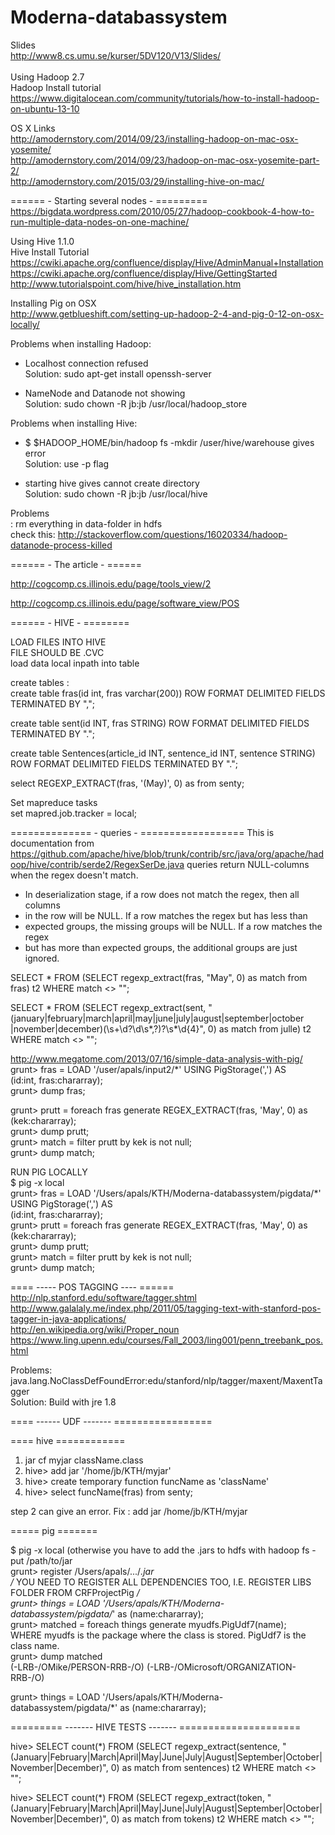 # Moderna-databassystem
Slides<br/>
http://www8.cs.umu.se/kurser/5DV120/V13/Slides/<br/>
<br/>
Using Hadoop 2.7<br/>
Hadoop Install tutorial <br/>
https://www.digitalocean.com/community/tutorials/how-to-install-hadoop-on-ubuntu-13-10<br/>

OS X Links</br>
http://amodernstory.com/2014/09/23/installing-hadoop-on-mac-osx-yosemite/ </br>
http://amodernstory.com/2014/09/23/hadoop-on-mac-osx-yosemite-part-2/ </br>
http://amodernstory.com/2015/03/29/installing-hive-on-mac/ </br>

====== - Starting several nodes - =========
https://bigdata.wordpress.com/2010/05/27/hadoop-cookbook-4-how-to-run-multiple-data-nodes-on-one-machine/  </br>



Using Hive 1.1.0<br/>
Hive Install Tutorial<br/>
https://cwiki.apache.org/confluence/display/Hive/AdminManual+Installation<br/>
https://cwiki.apache.org/confluence/display/Hive/GettingStarted<br/>
http://www.tutorialspoint.com/hive/hive_installation.htm<br/>

Installing Pig on OSX</br>
http://www.getblueshift.com/setting-up-hadoop-2-4-and-pig-0-12-on-osx-locally/




Problems when installing Hadoop:<br/>
* Localhost connection refused<br/>
Solution: sudo apt-get install openssh-server

* NameNode and Datanode not showing<br/>
Solution: sudo chown -R jb:jb /usr/local/hadoop_store

Problems when installing Hive: <br/>
* $ $HADOOP_HOME/bin/hadoop fs -mkdir /user/hive/warehouse gives error<br/>
Solution: use -p flag<br/>

* starting hive gives cannot create directory<br/>
Solution: sudo chown -R jb:jb /usr/local/hive<br/>

Problems </br>:
rm everything in data-folder in hdfs</br>
check this: http://stackoverflow.com/questions/16020334/hadoop-datanode-process-killed</br>

====== - The article - ======

http://cogcomp.cs.illinois.edu/page/tools_view/2 </br>

http://cogcomp.cs.illinois.edu/page/software_view/POS </br>



====== - HIVE - ========

LOAD FILES INTO HIVE </br>
FILE SHOULD BE .CVC </br>
load data local inpath <path> into table <name>  </br>

create tables : <br/>
create table fras(id int, fras varchar(200)) ROW FORMAT DELIMITED FIELDS TERMINATED BY ","; <br/>

create table sent(id INT, fras STRING) ROW FORMAT DELIMITED FIELDS TERMINATED BY ".";  </br>

create table Sentences(article_id INT, sentence_id INT, sentence STRING) ROW FORMAT DELIMITED FIELDS TERMINATED BY ".";</br>


select REGEXP_EXTRACT(fras, '(May)', 0) as from senty; </br>

Set mapreduce tasks </br>
set mapred.job.tracker = local; </br> 




============== - queries - ==================
This is documentation from https://github.com/apache/hive/blob/trunk/contrib/src/java/org/apache/hadoop/hive/contrib/serde2/RegexSerDe.java
queries return NULL-columns when the regex doesn't match.

 * In deserialization stage, if a row does not match the regex, then all columns
 * in the row will be NULL. If a row matches the regex but has less than
 * expected groups, the missing groups will be NULL. If a row matches the regex
 * but has more than expected groups, the additional groups are just ignored.

SELECT * FROM (SELECT regexp_extract(fras, "May", 0) as match from fras) t2 WHERE match <> "";


SELECT * FROM (SELECT regexp_extract(sent, "(january|february|march|april|may|june|july|august|september|october |november|december)(\s+\d?\d\s*,?)?\s*\d{4}", 0) as match from julle) t2 WHERE match <> ""; 



http://www.megatome.com/2013/07/16/simple-data-analysis-with-pig/</br>
grunt> fras = LOAD '/user/apals/input2/*' USING PigStorage(',') AS <br/>
    (id:int, fras:chararray); </br>
grunt> dump fras;</br>

grunt> prutt = foreach fras generate REGEX_EXTRACT(fras, 'May', 0) as (kek:chararray);</br>
grunt> dump prutt;</br>
grunt> match = filter prutt by kek is not null;</br>
grunt> dump match;</br>

RUN PIG LOCALLY </br>
$ pig -x local </br>
grunt> fras = LOAD '/Users/apals/KTH/Moderna-databassystem/pigdata/*' USING PigStorage(',') AS </br>
    (id:int, fras:chararray); </br>
grunt> prutt = foreach fras generate REGEX_EXTRACT(fras, 'May', 0) as (kek:chararray);</br>
grunt> dump prutt;</br>
grunt> match = filter prutt by kek is not null;</br>
grunt> dump match;</br>

==== ----- POS TAGGING ---- ======</br>
http://nlp.stanford.edu/software/tagger.shtml</br>
http://www.galalaly.me/index.php/2011/05/tagging-text-with-stanford-pos-tagger-in-java-applications/</br>
http://en.wikipedia.org/wiki/Proper_noun</br>
https://www.ling.upenn.edu/courses/Fall_2003/ling001/penn_treebank_pos.html</br>



Problems:</br>
 java.lang.NoClassDefFoundError:edu/stanford/nlp/tagger/maxent/MaxentTagger</br>
 Solution: Build with jre 1.8</br>
 
 
 
 
 
 ==== ------ UDF ------- =================
 
 ==== hive ============
 
1. jar cf myjar className.class </br>
2. hive> add jar '/home/jb/KTH/myjar' </br>
3. hive> create temporary function funcName as 'className' </br>
4. hive> select funcName(fras) from senty; </br>

step 2 can give an error.  Fix :  add jar /home/jb/KTH/myjar </br>

===== pig =======

$ pig -x local (otherwise you have to add the .jars to hdfs with hadoop fs -put /path/to/jar </br>
grunt> register /Users/apals/.../*.jar </br>
/* YOU NEED TO REGISTER ALL DEPENDENCIES TOO, I.E. REGISTER LIBS FOLDER FROM CRFProjectPig */ </br>
grunt> things = LOAD '/Users/apals/KTH/Moderna-databassystem/pigdata/*' as (name:chararray); </br>
grunt> matched = foreach things generate myudfs.PigUdf7(name); </br>
    WHERE myudfs is the package where the class is stored. PigUdf7 is the class name. </br>
grunt> dump matched</br>
(-LRB-/OMike/PERSON-RRB-/O)
(-LRB-/OMicrosoft/ORGANIZATION-RRB-/O)

grunt> things = LOAD '/Users/apals/KTH/Moderna-databassystem/pigdata/*' as (name:chararray);








========= ------- HIVE TESTS ------- =====================

hive> SELECT count(*) FROM (SELECT regexp_extract(sentence, "(January|February|March|April|May|June|July|August|September|October|November|December)", 0) as match from sentences) t2 WHERE match <> "";


hive> SELECT count(*) FROM (SELECT regexp_extract(token, "(January|February|March|April|May|June|July|August|September|October|November|December)", 0) as match from tokens) t2 WHERE match <> "";
